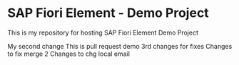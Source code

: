 # SAP Fiori Element - Demo Project

This is my repository for hosting SAP Fiori Element Demo Project

My second change
This is pull request demo
3rd changes for fixes
Changes to fix merge 2
Changes to chg local email